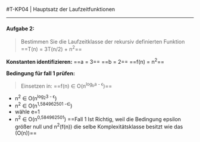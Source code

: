 #T-KP04 | Hauptsatz der Laufzeitfunktionen
<hr>

#### Aufgabe 2: 
> Bestimmen Sie die Laufzeitklasse der rekursiv definierten Funktion ==T(n) = 3T(n/2) + n<sup>2</sup>==

**Konstanten identifizieren:**
==a = 3==
==b = 2==
==f(n) = n<sup>2</sup>==

**Bedingung für fall 1 prüfen:**
> Einsetzen in:  ==f(n) ∈ O(n<sup>log<sub>b</sub>a - ϵ</sup>)==
- n<sup>2</sup> ∈ O(n<sup>log<sub>2</sub>3 - ϵ</sup>)
- n<sup>2</sup> ∈ O(n<sup>1,584962501 -∈</sup>)
- wähle e=1
-  n<sup>2</sup> ∈ O(n<sup>0,584962501</sup>)
==Fall 1 Ist Richtig, weil die Bedingung epsilon größer null und n<sup>2</sup>(f(n)) die selbe Komplexitätsklasse besitzt wie das (O(n))==
